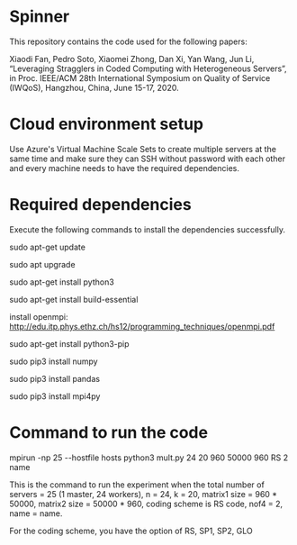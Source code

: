 # Spinner

This repository contains the code used for the following papers:

Xiaodi Fan, Pedro Soto, Xiaomei Zhong, Dan Xi, Yan Wang, Jun Li, “Leveraging Stragglers in Coded Computing with Heterogeneous Servers”, in Proc. IEEE/ACM 28th International Symposium on Quality of Service (IWQoS), Hangzhou, China, June 15-17, 2020.

# Cloud environment setup

Use Azure's Virtual Machine Scale Sets to create multiple servers at the same time and make sure they can SSH without password with each other and every machine needs to have the required  dependencies.

# Required dependencies

Execute the following commands to install the dependencies successfully.

sudo apt-get update

sudo apt upgrade

sudo apt-get install python3

sudo apt-get install build-essential

install openmpi:
http://edu.itp.phys.ethz.ch/hs12/programming_techniques/openmpi.pdf

sudo apt-get install python3-pip

sudo pip3 install numpy

sudo pip3 install pandas

sudo pip3 install mpi4py

# Command to run the code

mpirun -np 25 --hostfile hosts python3 mult.py 24 20 960 50000 960 RS 2 name

This is the command to run the experiment when the total number of servers = 25 (1 master, 24 workers), n = 24, k = 20, matrix1 size = 960 * 50000, matrix2 size = 50000 * 960, coding scheme is RS code, nof4 = 2, name = name.

For the coding scheme, you have the option of RS, SP1, SP2, GLO
